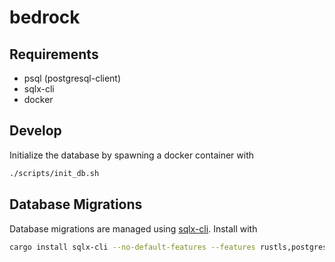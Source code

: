 # bedrock

## Requirements

* psql (postgresql-client)
* sqlx-cli
* docker

## Develop

Initialize the database by spawning a docker container with

```bash
./scripts/init_db.sh
```

## Database Migrations

Database migrations are managed using [sqlx-cli](https://github.com/launchbadge/sqlx/tree/master/sqlx-cli). Install with

```bash
cargo install sqlx-cli --no-default-features --features rustls,postgres
```
